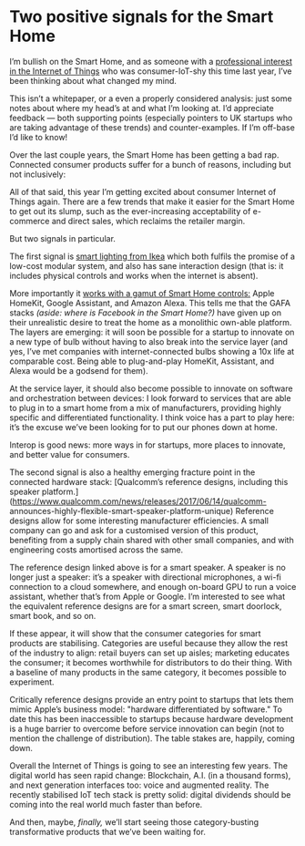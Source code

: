 # Two positive signals for the Smart Home

I’m bullish on the Smart Home, and as someone with a [professional interest in
the Internet of Things](https://www.rgaiot.com) who was consumer-IoT-shy this
time last year, I’ve been thinking about what changed my mind.

This isn’t a whitepaper, or a even a properly considered analysis: just some
notes about where my head’s at and what I’m looking at. I’d appreciate
feedback — both supporting points (especially pointers to UK startups who are
taking advantage of these trends) and counter-examples. If I’m off-base I’d
like to know!

Over the last couple years, the Smart Home has been getting a bad rap.
Connected consumer products suffer for a bunch of reasons, including but not
inclusively:

All of that said, this year I’m getting excited about consumer Internet of
Things again. There are a few trends that make it easier for the Smart Home to
get out its slump, such as the ever-increasing acceptability of e-commerce and
direct sales, which reclaims the retailer margin.

But two signals in particular.

The first signal is [smart lighting from
Ikea](http://www.ikea.com/gb/en/products/lighting/smart-lighting/) which both
fulfils the promise of a low-cost modular system, and also has sane
interaction design (that is: it includes physical controls and works when the
internet is absent).

More importantly it [works with a gamut of Smart Home
controls:](https://www.wired.com/story/ikea-smart-home/) Apple HomeKit, Google
Assistant, and Amazon Alexa. This tells me that the GAFA stacks _(aside: where
is Facebook in the Smart Home?)_ have given up on their unrealistic desire to
treat the home as a monolithic own-able platform. The layers are emerging: it
will soon be possible for a startup to innovate on a new type of bulb without
having to also break into the service layer (and yes, I’ve met companies with
internet-connected bulbs showing a 10x life at comparable cost. Being able to
plug-and-play HomeKit, Assistant, and Alexa would be a godsend for them).

At the service layer, it should also become possible to innovate on software
and orchestration between devices: I look forward to services that are able to
plug in to a smart home from a mix of manufacturers, providing highly specific
and differentiated functionality. I think voice has a part to play here: it’s
the excuse we’ve been looking for to put our phones down at home.

Interop is good news: more ways in for startups, more places to innovate, and
better value for consumers.

The second signal is also a healthy emerging fracture point in the connected
hardware stack: [Qualcomm’s reference designs, including this speaker
platform.](https://www.qualcomm.com/news/releases/2017/06/14/qualcomm-
announces-highly-flexible-smart-speaker-platform-unique) Reference designs
allow for some interesting manufacturer efficiencies. A small company can go
and ask for a customised version of this product, benefiting from a supply
chain shared with other small companies, and with engineering costs amortised
across the same.

The reference design linked above is for a smart speaker. A speaker is no
longer just a speaker: it’s a speaker with directional microphones, a wi-fi
connection to a cloud somewhere, and enough on-board GPU to run a voice
assistant, whether that’s from Apple or Google. I’m interested to see what the
equivalent reference designs are for a smart screen, smart doorlock, smart
book, and so on.

If these appear, it will show that the consumer categories for smart products
are stabilising. Categories are useful because they allow the rest of the
industry to align: retail buyers can set up aisles; marketing educates the
consumer; it becomes worthwhile for distributors to do their thing. With a
baseline of many products in the same category, it becomes possible to
experiment.

Critically reference designs provide an entry point to startups that lets them
mimic Apple’s business model: "hardware differentiated by software." To date
this has been inaccessible to startups because hardware development is a huge
barrier to overcome before service innovation can begin (not to mention the
challenge of distribution). The table stakes are, happily, coming down.

Overall the Internet of Things is going to see an interesting few years. The
digital world has seen rapid change: Blockchain, A.I. (in a thousand forms),
and next generation interfaces too: voice and augmented reality. The recently
stabilised IoT tech stack is pretty solid: digital dividends should be coming
into the real world much faster than before.

And then, maybe, _finally,_ we’ll start seeing those category-busting
transformative products that we’ve been waiting for.
